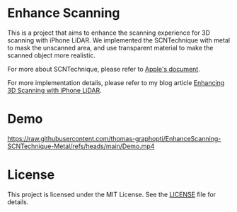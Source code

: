 # Enhance Scanning

This is a project that aims to enhance the scanning experience for 3D scanning with iPhone LiDAR. We implemented the SCNTechnique with metal to mask the unscanned area, and use transparent material to make the scanned object more realistic. 

For more about SCNTechnique, please refer to [Apple's document](https://developer.apple.com/documentation/scenekit/scntechnique).

For more implementation details, please refer to my blog article [Enhancing 3D Scanning with iPhone LiDAR](https://www.graphopti.com/blog/enhancing-3d-scanning-with-iphone-liDAR).



# Demo
https://raw.githubusercontent.com/thomas-graphopti/EnhanceScanning-SCNTechnique-Metal/refs/heads/main/Demo.mp4


# License

This project is licensed under the MIT License. See the [LICENSE](./LICENSE) file for details.

